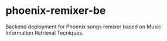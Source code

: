 # phoenix-remixer-be
Backend deployment for Phoenix songs remixer based on Music Information Retrieval Tecniques.
